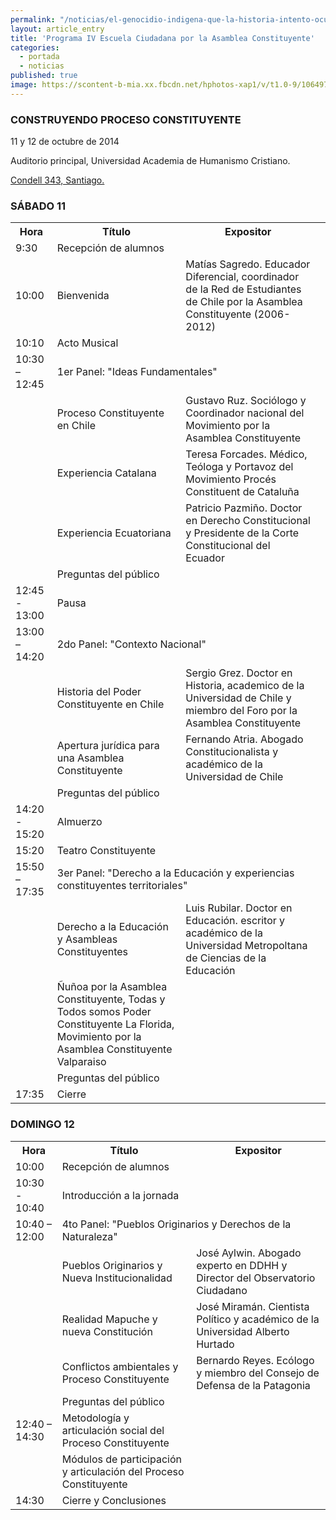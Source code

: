 ```yaml
---
permalink: "/noticias/el-genocidio-indigena-que-la-historia-intento-ocultar.html"
layout: article_entry
title: 'Programa IV Escuela Ciudadana por la Asamblea Constituyente'
categories: 
  - portada
  - noticias
published: true
image: https://scontent-b-mia.xx.fbcdn.net/hphotos-xap1/v/t1.0-9/10649730_10152701413481397_5769166916815056899_n.jpg?oh=1468be7a472b258fcc02ef8c4b93d786&oe=54842D2F
---
```


<h3>CONSTRUYENDO PROCESO CONSTITUYENTE</h3>

<p>11 y 12 de octubre de 2014</p>
<p>Auditorio principal, Universidad Academia de Humanismo Cristiano.</p>
<p><a href="//goo.gl/maps/v77W4">Condell 343, Santiago.</a></p>

<h3>SÁBADO 11</h3>

<table class="table table-striped">
  <tr>
    <th>Hora</th>
    <th>Título</th>
    <th>Expositor</th>
  </tr>
  <tr>
    <td>9:30</td>
    <td>Recepción de alumnos</td>
    <td></td>
  </tr>
  <tr>
    <td>10:00</td>
    <td>Bienvenida</td>
    <td>Matías Sagredo. Educador Diferencial, coordinador de la Red de Estudiantes de Chile por la Asamblea Constituyente (2006-2012)</td>
    <td></td>
  </tr>
  <tr>
    <td>10:10</td>
    <td>Acto Musical</td>
    <td></td>
  </tr>
  <tr>
    <td>10:30 – 12:45 </td>
    <td colspan="2">1er Panel: "Ideas Fundamentales"</td>
  </tr>
  <tr>
    <td></td>
    <td>Proceso Constituyente en Chile</td>
    <td>Gustavo Ruz. Sociólogo y Coordinador nacional del Movimiento por la Asamblea Constituyente</td>
  </tr>
  <tr>
    <td></td>
    <td>Experiencia Catalana</td>
    <td>Teresa Forcades. Médico, Teóloga y Portavoz del Movimiento Procés Constituent de Cataluña</td>
  </tr>
  <tr>
    <td></td>
    <td>Experiencia Ecuatoriana</td>
    <td>Patricio Pazmiño. Doctor en Derecho Constitucional y Presidente de la Corte Constitucional del Ecuador</td>
  </tr>
    <tr>
    <td></td>
    <td>Preguntas del público</td>
    <td></td>
  </tr>
  <tr>
    <td>12:45 - 13:00</td>
    <td>Pausa</td>
    <td></td>
  </tr>
  <tr>
    <td>13:00 – 14:20</td>
    <td colspan="2">2do Panel: "Contexto Nacional"</td>
  </tr>
  <tr>
    <td></td>
    <td>Historia del Poder Constituyente en Chile</td>
    <td>Sergio Grez. Doctor en Historia, academico de la Universidad de Chile y miembro del Foro por la Asamblea Constituyente</td>
  </tr>
  <tr>
    <td></td>
    <td>Apertura jurídica para una Asamblea Constituyente</td>
    <td>Fernando Atria. Abogado Constitucionalista y académico de la Universidad de Chile</td>
  </tr>
  <tr>
    <td></td>
    <td>Preguntas del público</td>
    <td></td>
  </tr>
  <tr>
    <td>14:20 - 15:20</td>
    <td>Almuerzo</td>
    <td></td>
  </tr>
  <tr>
    <td>15:20</td>
    <td>Teatro Constituyente</td>
    <td></td>
  </tr>
  <tr>
    <td>15:50 – 17:35</td>
    <td colspan="2">3er Panel: "Derecho a la Educación y experiencias constituyentes territoriales"</td>
  </tr>
  <tr>
    <td></td>
    <td>Derecho a la Educación y Asambleas Constituyentes</td>
    <td>Luis Rubilar. Doctor en Educación. escritor y académico de la Universidad Metropoltana de Ciencias de la Educación</td>
    <td></td>
  </tr>
  <tr>
    <td></td>
    <td>Ñuñoa por la Asamblea Constituyente, Todas y Todos somos Poder Constituyente La Florida, Movimiento por la Asamblea Constituyente Valparaiso</td>
    <td></td>
  </tr>
  <tr>
    <td></td>
    <td>Preguntas del público</td>
    <td></td>
  </tr>
  <tr>
    <td>17:35</td>
    <td>Cierre</td>
    <td></td>
  </tr>
</table>

<h3>DOMINGO 12</h3>

<table class="table table-striped">
  <tr>
    <th>Hora</th>
    <th>Título</th>
    <th>Expositor</th>
  </tr>
  <tr>
    <td>10:00</td>
    <td>Recepción de alumnos</td>
    <td></td>
  </tr>
  <tr>
    <td>10:30 - 10:40</td>
    <td>Introducción a la jornada</td>
    <td></td>
  </tr>
  <tr>
    <td>10:40 – 12:00 </td>
    <td colspan="2">4to Panel: "Pueblos Originarios y Derechos de la Naturaleza"</td>
  </tr>
  <tr>
    <td></td>
    <td>Pueblos Originarios y Nueva Institucionalidad</td>
    <td>José Aylwin. Abogado experto en DDHH y Director del Observatorio Ciudadano</td>
  </tr>
  <tr>
    <td></td>
    <td>Realidad Mapuche y nueva Constitución</td>
    <td>José Miramán. Cientista Político y académico de la Universidad Alberto Hurtado</td>
  </tr>
  <tr>
    <td></td>
    <td>Conflictos ambientales y Proceso Constituyente</td>
    <td>Bernardo Reyes. Ecólogo y miembro del Consejo de Defensa de la Patagonia</td>
  </tr>
  <tr>
    <td></td>
    <td>Preguntas del público</td>
    <td></td>
  </tr>
  <tr>
    <td>12:40 – 14:30</td>
    <td>Metodología y articulación social del Proceso Constituyente</td>
    <td></td>
  </tr>
  <tr>
    <td></td>
    <td>Módulos de participación y articulación del Proceso Constituyente</td>
    <td></td>
  </tr>
  <tr>
    <td>14:30 </td>
    <td colspan="2">Cierre y Conclusiones</td>
  </tr>
</table>
